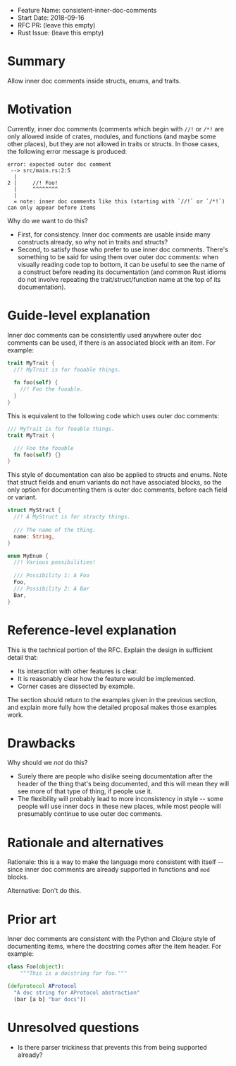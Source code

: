 - Feature Name: consistent-inner-doc-comments
- Start Date: 2018-09-16
- RFC PR: (leave this empty)
- Rust Issue: (leave this empty)

# Summary
[summary]: #summary

Allow inner doc comments inside structs, enums, and traits.

# Motivation
[motivation]: #motivation

Currently, inner doc comments (comments which begin with `//!` or `/*!` are only allowed inside of crates, modules, and functions (and maybe some other places), but they are not allowed in traits or structs. In those cases, the following error message is produced:

```
error: expected outer doc comment
 --> src/main.rs:2:5
  |
2 |     //! Foo!
  |     ^^^^^^^^
  |
  = note: inner doc comments like this (starting with `//!` or `/*!`) can only appear before items
```

Why do we want to do this?

- First, for consistency. Inner doc comments are usable inside many constructs already, so why not in traits and structs?
- Second, to satisfy those who prefer to use inner doc comments. There's something to be said for using them over outer doc comments: when visually reading code top to bottom, it can be useful to see the name of a construct before reading its documentation (and common Rust idioms do not involve repeating the trait/struct/function name at the top of its documentation). 

# Guide-level explanation
[guide-level-explanation]: #guide-level-explanation

Inner doc comments can be consistently used anywhere outer doc comments can be used, if there is an associated block with an item. For example:

```rust
trait MyTrait {
  //! MyTrait is for fooable things.
  
  fn foo(self) {
    //! Foo the fooable.
  }
}
```

This is equivalent to the following code which uses outer doc comments:

```rust
/// MyTrait is for fooable things.
trait MyTrait {

  /// Foo the fooable
  fn foo(self) {}
}
```

This style of documentation can also be applied to structs and enums. Note that struct fields and enum variants do not have associated blocks, so the only option for documenting them is outer doc comments, before each field or variant.

```rust
struct MyStruct {
  //! A MyStruct is for structy things.
  
  /// The name of the thing.
  name: String,
}

enum MyEnum {
  //! Various possibilities!
  
  /// Possibility 1: A Foo
  Foo,
  /// Possibility 2: A Bar
  Bar,
}
```

# Reference-level explanation
[reference-level-explanation]: #reference-level-explanation

This is the technical portion of the RFC. Explain the design in sufficient detail that:

- Its interaction with other features is clear.
- It is reasonably clear how the feature would be implemented.
- Corner cases are dissected by example.

The section should return to the examples given in the previous section, and explain more fully how the detailed proposal makes those examples work.

# Drawbacks
[drawbacks]: #drawbacks

Why should we *not* do this?

- Surely there are people who dislike seeing documentation after the header of the thing that's being documented, and this will mean they will see more of that type of thing, if people use it.
- The flexibility will probably lead to more inconsistency in style -- some people will use inner docs in these new places, while most people will presumably continue to use outer doc comments.


# Rationale and alternatives
[rationale-and-alternatives]: #rationale-and-alternatives

Rationale: this is a way to make the language more consistent with itself -- since inner doc comments are already supported in functions and `mod` blocks.

Alternative: Don't do this.

# Prior art
[prior-art]: #prior-art

Inner doc comments are consistent with the Python and Clojure style of documenting items, where the docstring comes after the item header. For example:

```python
class Foo(object):
    """This is a docstring for foo."""
```

```clojure
(defprotocol AProtocol
  "A doc string for AProtocol abstraction"
  (bar [a b] "bar docs"))
```

# Unresolved questions
[unresolved-questions]: #unresolved-questions

- Is there parser trickiness that prevents this from being supported already?
